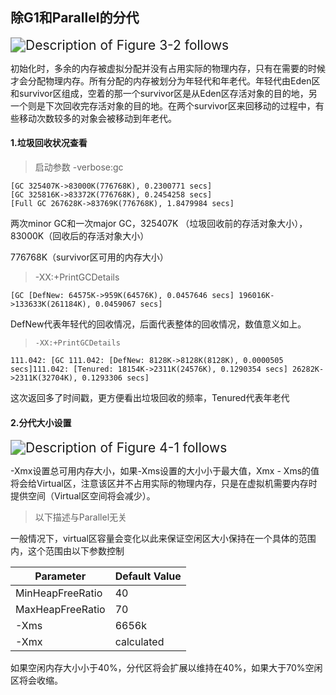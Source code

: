 ## 除G1和Parallel的分代

<img src="https://docs.oracle.com/javase/8/docs/technotes/guides/vm/gctuning/img/jsgct_dt_001_armgnt_gn.png" alt="Description of Figure 3-2 follows" style="zoom:150%;" />

初始化时，多余的内存被虚拟分配并没有占用实际的物理内存，只有在需要的时候才会分配物理内存。所有分配的内存被划分为年轻代和年老代。年轻代由Eden区和survivor区组成，空着的那一个survivor区是从Eden区存活对象的目的地，另一个则是下次回收完存活对象的目的地。在两个survivor区来回移动的过程中，有些移动次数较多的对象会被移动到年老代。

#### 1.垃圾回收状况查看

> 启动参数 -verbose:gc

```
[GC 325407K->83000K(776768K), 0.2300771 secs]
[GC 325816K->83372K(776768K), 0.2454258 secs]
[Full GC 267628K->83769K(776768K), 1.8479984 secs]
```

两次minor GC和一次major GC，325407K （垃圾回收前的存活对象大小），83000K（回收后的存活对象大小）

776768K（survivor区可用的内存大小）

>  -XX:+PrintGCDetails

```
[GC [DefNew: 64575K->959K(64576K), 0.0457646 secs] 196016K->133633K(261184K), 0.0459067 secs]
```

DefNew代表年轻代的回收情况，后面代表整体的回收情况，数值意义如上。

> ```
> -XX:+PrintGCDetails
> ```

```
111.042: [GC 111.042: [DefNew: 8128K->8128K(8128K), 0.0000505 secs]111.042: [Tenured: 18154K->2311K(24576K), 0.1290354 secs] 26282K->2311K(32704K), 0.1293306 secs]
```

这次返回多了时间戳，更方便看出垃圾回收的频率，Tenured代表年老代

#### 2.分代大小设置

<img src="https://docs.oracle.com/javase/8/docs/technotes/guides/vm/gctuning/img/jsgct_dt_006_prm_gn_sz.png" alt="Description of Figure 4-1 follows" style="zoom:150%;" />

-Xmx设置总可用内存大小，如果-Xms设置的大小小于最大值，Xmx - Xms的值将会给Virtual区，注意该区并不占用实际的物理内存，只是在虚拟机需要内存时提供空间（Virtual区空间将会减少）。

> 以下描述与Parallel无关

一般情况下，virtual区容量会变化以此来保证空闲区大小保持在一个具体的范围内，这个范围由以下参数控制

| Parameter        | Default Value |
| ---------------- | ------------- |
| MinHeapFreeRatio | 40            |
| MaxHeapFreeRatio | 70            |
| -Xms             | 6656k         |
| -Xmx             | calculated    |

如果空闲内存大小小于40%，分代区将会扩展以维持在40%，如果大于70%空闲区将会收缩。